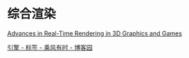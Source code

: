 # 综合渲染

[Advances in Real-Time Rendering in 3D Graphics and Games](http://advances.realtimerendering.com)

[引擎 - 标签 - 乘风有时 - 博客园](https://www.cnblogs.com/yeqluofwupheng/tag/引擎/)


